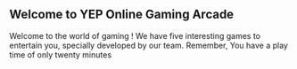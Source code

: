 ## Welcome to YEP Online Gaming Arcade

Welcome to the world of gaming !
We have five interesting games to entertain you,
 specially developed by our team. 
Remember, You have a play time of only twenty minutes 


